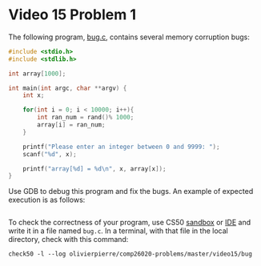 # Video 15 Problem 1

The following program, [bug.c](bug.c), contains several memory corruption bugs:

```c
#include <stdio.h>
#include <stdlib.h>

int array[1000];

int main(int argc, char **argv) {
    int x;

	for(int i = 0; i < 10000; i++){
        int ran_num = rand()% 1000;
		array[i] = ran_num;
	}

	printf("Please enter an integer between 0 and 9999: ");
	scanf("%d", x);

    printf("array[%d] = %d\n", x, array[x]);
}
```

Use GDB to debug this program and fix the bugs. An example of expected
execution is as follows:

```shell

```

To check the correctness of your program, use CS50 [sandbox](sandbox.cs50.io)
or [IDE](ide.cs50.io) and write it in a file named `bug.c`. In a terminal,
with that file in the local directory, check with this command:
```shell
check50 -l --log olivierpierre/comp26020-problems/master/video15/bug
```
